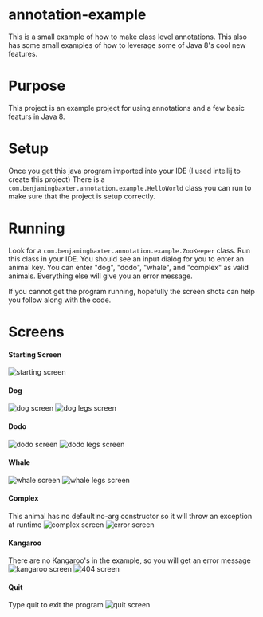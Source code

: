 # annotation-example
This is a small example of how to make class level annotations. This also has some small examples of how to leverage some of Java 8's cool new features.

# Purpose
This project is an example project for using annotations and a few basic featurs in Java 8.

# Setup
Once you get this java program imported into your IDE (I used intellij to create this project) There is a `com.benjamingbaxter.annotation.example.HelloWorld` class you can run to make sure that the project is setup correctly.

# Running
Look for a `com.benjamingbaxter.annotation.example.ZooKeeper` class. Run this class in your IDE. You should see an input dialog for you to enter an animal key. You can enter "dog", "dodo", "whale", and "complex" as valid animals. Everything else will give you an error message.

If you cannot get the program running, hopefully the screen shots can help you follow along with the code.

# Screens
#### Starting Screen
![starting screen](./screen-shots/start-screen.png)

#### Dog
![dog screen](./screen-shots/dog.png)
![dog legs screen](./screen-shots/dog-legs.png)

#### Dodo
![dodo screen](./screen-shots/dodo.png)
![dodo legs screen](./screen-shots/dodo-legs.png)

#### Whale
![whale screen](./screen-shots/whale.png)
![whale legs screen](./screen-shots/whale-legs.png)

#### Complex
This animal has no default no-arg constructor so it will throw an exception at runtime
![complex screen](./screen-shots/complex.png)
![error screen](./screen-shots/complex-error.png)

#### Kangaroo
There are no Kangaroo's in the example, so you will get an error message
![kangaroo screen](./screen-shots/kangaroo.png)
![404 screen](./screen-shots/kangaroo-404.png)

#### Quit
Type quit to exit the program
![quit screen](./screen-shots/quit.png)
